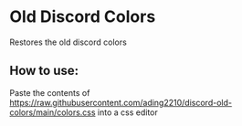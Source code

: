 # Old Discord Colors
Restores the old discord colors

## How to use:
Paste the contents of https://raw.githubusercontent.com/ading2210/discord-old-colors/main/colors.css into a css editor
